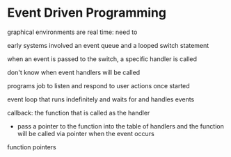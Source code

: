 # Event Driven Programming

graphical environments are real time: need to 

early systems involved an event queue and a looped switch statement

when an event is passed to the switch, a specific handler is called

don't know when event handlers will be called

programs job to listen and respond to user actions once started

event loop that runs indefinitely and waits for and handles events

callback: the function that is called as the handler
- pass a pointer to the function into the table of handlers and the function will be called via pointer when the event occurs

function pointers